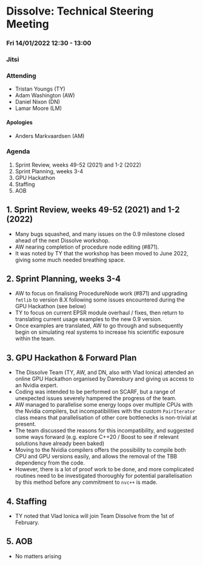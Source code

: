 # Dissolve: Technical Steering Meeting
### Fri 14/01/2022 12:30 - 13:00
### Jitsi

### Attending

- Tristan Youngs (TY)
- Adam Washington (AW)
- Daniel Nixon (DN)
- Lamar Moore (LM)

#### Apologies

- Anders Markvaardsen (AM)

### Agenda

1. Sprint Review, weeks 49-52 (2021) and 1-2 (2022)
2. Sprint Planning, weeks 3-4
3. GPU Hackathon
4. Staffing
5. AOB

## 1. Sprint Review, weeks 49-52 (2021) and 1-2 (2022)

- Many bugs squashed, and many issues on the 0.9 milestone closed ahead of the next Dissolve workshop.
- AW nearing completion of procedure node editing (#871).
- It was noted by TY that the workshop has been moved to June 2022, giving some much needed breathing space.

## 2. Sprint Planning, weeks 3-4

- AW to focus on finalising ProcedureNode work (#871) and upgrading `fmtlib` to version 8.X following some issues encountered during the GPU Hackathon (see below)
- TY to focus on current EPSR module overhaul / fixes, then return to translating current usage examples to the new 0.9 version.
- Once examples are translated, AW to go through and subsequently begin on simulating real systems to increase his scientific exposure within the team.

## 3. GPU Hackathon & Forward Plan
- The Dissolve Team (TY, AW, and DN, also with Vlad Ionica) attended an online GPU Hackathon organised by Daresbury and giving us access to an Nvidia expert.
- Coding was intended to be performed on SCARF, but a range of unexpected issues severely hampered the progress of the team.
- AW managed to parallelise some energy loops over multiple CPUs with the Nvidia compilers, but incompatibilities with the custom `PairIterator` class means that parallelisation of other core bottlenecks is non-trivial at present.
- The team discussed the reasons for this incompatibility, and suggested some ways forward (e.g. explore C++20 / Boost to see if relevant solutions have already been baked)
- Moving to the Nvidia compilers offers the possibility to compile both CPU and GPU versions easily, and allows the removal of the TBB dependency from the code.
- However, there is a lot of proof work to be done, and more complicated routines need to be investigated thoroughly for potential parallelisation by this method before any commitment to `nvc++` is made.

## 4. Staffing
- TY noted that Vlad Ionica will join Team Dissolve from the 1st of February.

## 5. AOB
- No matters arising

